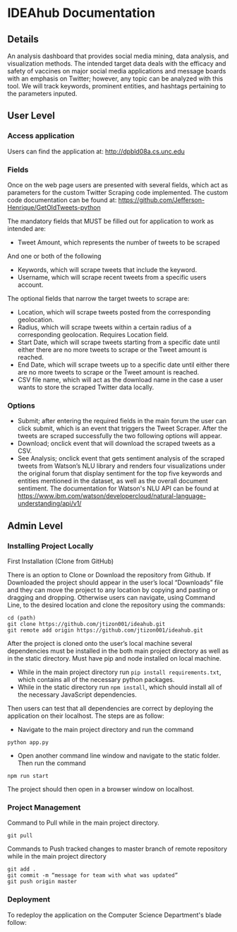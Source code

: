 # IDEAhub Documentation

## Details

An analysis dashboard that provides social media mining, data analysis, and visualization methods. The intended target data deals with the efficacy and safety of vaccines on major social media applications and message boards with an emphasis on Twitter; however, any topic can be analyzed with this tool. We will track keywords, prominent entities, and hashtags pertaining to the parameters inputed.

## User Level
### Access application
Users can find the application at: http://dpbld08a.cs.unc.edu

### Fields
Once on the web page users are presented with several fields, which act as parameters for the custom Twitter Scraping code implemented. The custom code documentation can be found at:  https://github.com/Jefferson-Henrique/GetOldTweets-python

The mandatory fields that MUST be filled out for application to work as intended are:
- Tweet Amount, which represents the number of tweets to be scraped

And one or both of the following
- Keywords, which will scrape tweets that include the keyword.
- Username, which will scrape recent tweets from a specific users account.

The optional fields that narrow the target tweets to scrape are:
- Location, which will scrape tweets posted from the corresponding geolocation.
- Radius, which will scrape tweets within a certain radius of a corresponding geolocation. Requires Location field.
- Start Date, which will scrape tweets starting from a specific date until either there are no more tweets to scrape or the Tweet amount is reached.
- End Date, which will scrape tweets up to a specific date until either there are no more tweets to scrape or the Tweet amount is reached.
- CSV file name, which will act as the download name in the case a user wants to store the scraped Twitter data locally.

### Options
- Submit; after entering the required fields in the main forum the user can click submit, which is an event that triggers the Tweet Scraper. After the tweets are scraped successfully the two following options will appear.
- Download; onclick event that will download the scraped tweets as a CSV.
- See Analysis; onclick event that gets sentiment analysis of the scraped tweets from Watson’s NLU library and renders four visualizations under the original forum that display sentiment for the top five keywords and entities mentioned in the dataset, as well as the overall document sentiment. The documentation for Watson's NLU API can be found at https://www.ibm.com/watson/developercloud/natural-language-understanding/api/v1/

## Admin Level
### Installing Project Locally
First Installation (Clone from GitHub)

There is an option to Clone or Download the repository from Github. If Downloaded the project should appear in the user’s local “Downloads” file and they can move the project to any location by copying and pasting or dragging and dropping. Otherwise users can navigate, using Command Line, to the desired location and clone the repository using the commands: 

```
cd (path) 
git clone https://github.com/jtizon001/ideahub.git
git remote add origin https://github.com/jtizon001/ideahub.git
``` 

After the project is cloned onto the user’s local machine several dependencies must be installed in the both main project directory as well as in the static directory. Must have pip and node installed on local machine.
- While in the main project directory run ```pip install requirements.txt```, which contains all of the necessary python packages.
- While in the static directory run ```npm install```, which should install all of the necessary JavaScript dependencies.

Then users can test that all dependencies are correct by deploying the application on their localhost. The steps are as follow:
- Navigate to the main project directory and run the command 

```python app.py```
- Open another command line window and navigate to the static folder. Then run the command

```npm run start```

The project should then open in a browser window on localhost.



### Project Management
Command to Pull while in the main project directory.

```
git pull
```
Commands to Push tracked changes to master branch of remote repository while in the main project directory

```
git add .
git commit -m “message for team with what was updated”
git push origin master
```

### Deployment
To redeploy the application on the Computer Science Department's blade follow:
